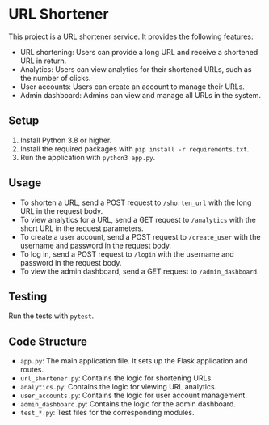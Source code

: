 # URL Shortener

This project is a URL shortener service. It provides the following features:

- URL shortening: Users can provide a long URL and receive a shortened URL in return.
- Analytics: Users can view analytics for their shortened URLs, such as the number of clicks.
- User accounts: Users can create an account to manage their URLs.
- Admin dashboard: Admins can view and manage all URLs in the system.

## Setup

1. Install Python 3.8 or higher.
2. Install the required packages with `pip install -r requirements.txt`.
3. Run the application with `python3 app.py`.

## Usage

- To shorten a URL, send a POST request to `/shorten_url` with the long URL in the request body.
- To view analytics for a URL, send a GET request to `/analytics` with the short URL in the request parameters.
- To create a user account, send a POST request to `/create_user` with the username and password in the request body.
- To log in, send a POST request to `/login` with the username and password in the request body.
- To view the admin dashboard, send a GET request to `/admin_dashboard`.

## Testing

Run the tests with `pytest`.

## Code Structure

- `app.py`: The main application file. It sets up the Flask application and routes.
- `url_shortener.py`: Contains the logic for shortening URLs.
- `analytics.py`: Contains the logic for viewing URL analytics.
- `user_accounts.py`: Contains the logic for user account management.
- `admin_dashboard.py`: Contains the logic for the admin dashboard.
- `test_*.py`: Test files for the corresponding modules.
